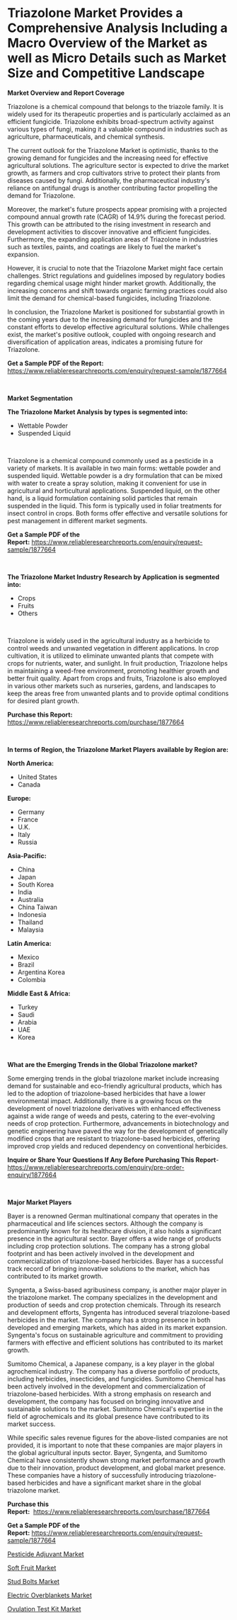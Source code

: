 <p><h1>Triazolone Market Provides a Comprehensive Analysis Including a Macro Overview of the Market as well as Micro Details such as Market Size and Competitive Landscape</h1></p><p><strong>Market Overview and Report Coverage</strong></p>
<p><p>Triazolone is a chemical compound that belongs to the triazole family. It is widely used for its therapeutic properties and is particularly acclaimed as an efficient fungicide. Triazolone exhibits broad-spectrum activity against various types of fungi, making it a valuable compound in industries such as agriculture, pharmaceuticals, and chemical synthesis.</p><p>The current outlook for the Triazolone Market is optimistic, thanks to the growing demand for fungicides and the increasing need for effective agricultural solutions. The agriculture sector is expected to drive the market growth, as farmers and crop cultivators strive to protect their plants from diseases caused by fungi. Additionally, the pharmaceutical industry's reliance on antifungal drugs is another contributing factor propelling the demand for Triazolone.</p><p>Moreover, the market's future prospects appear promising with a projected compound annual growth rate (CAGR) of 14.9% during the forecast period. This growth can be attributed to the rising investment in research and development activities to discover innovative and efficient fungicides. Furthermore, the expanding application areas of Triazolone in industries such as textiles, paints, and coatings are likely to fuel the market's expansion.</p><p>However, it is crucial to note that the Triazolone Market might face certain challenges. Strict regulations and guidelines imposed by regulatory bodies regarding chemical usage might hinder market growth. Additionally, the increasing concerns and shift towards organic farming practices could also limit the demand for chemical-based fungicides, including Triazolone.</p><p>In conclusion, the Triazolone Market is positioned for substantial growth in the coming years due to the increasing demand for fungicides and the constant efforts to develop effective agricultural solutions. While challenges exist, the market's positive outlook, coupled with ongoing research and diversification of application areas, indicates a promising future for Triazolone.</p></p>
<p><strong>Get a Sample PDF of the Report:</strong> <a href="https://www.reliableresearchreports.com/enquiry/request-sample/1877664">https://www.reliableresearchreports.com/enquiry/request-sample/1877664</a></p>
<p>&nbsp;</p>
<p><strong>Market Segmentation</strong></p>
<p><strong>The Triazolone Market Analysis by types is segmented into:</strong></p>
<p><ul><li>Wettable Powder</li><li>Suspended Liquid</li></ul></p>
<p>&nbsp;</p>
<p><p>Triazolone is a chemical compound commonly used as a pesticide in a variety of markets. It is available in two main forms: wettable powder and suspended liquid. Wettable powder is a dry formulation that can be mixed with water to create a spray solution, making it convenient for use in agricultural and horticultural applications. Suspended liquid, on the other hand, is a liquid formulation containing solid particles that remain suspended in the liquid. This form is typically used in foliar treatments for insect control in crops. Both forms offer effective and versatile solutions for pest management in different market segments.</p></p>
<p><strong>Get a Sample PDF of the Report:</strong>&nbsp;<a href="https://www.reliableresearchreports.com/enquiry/request-sample/1877664">https://www.reliableresearchreports.com/enquiry/request-sample/1877664</a></p>
<p>&nbsp;</p>
<p><strong>The Triazolone Market Industry Research by Application is segmented into:</strong></p>
<p><ul><li>Crops</li><li>Fruits</li><li>Others</li></ul></p>
<p>&nbsp;</p>
<p><p>Triazolone is widely used in the agricultural industry as a herbicide to control weeds and unwanted vegetation in different applications. In crop cultivation, it is utilized to eliminate unwanted plants that compete with crops for nutrients, water, and sunlight. In fruit production, Triazolone helps in maintaining a weed-free environment, promoting healthier growth and better fruit quality. Apart from crops and fruits, Triazolone is also employed in various other markets such as nurseries, gardens, and landscapes to keep the areas free from unwanted plants and to provide optimal conditions for desired plant growth.</p></p>
<p><strong>Purchase this Report:</strong>&nbsp; <a href="https://www.reliableresearchreports.com/purchase/1877664">https://www.reliableresearchreports.com/purchase/1877664</a></p>
<p>&nbsp;</p>
<p><strong>In terms of Region, the Triazolone Market Players available by Region are:</strong></p>
<p>
    <p> <strong> North America: </strong>
        <ul>
            <li>United States</li>
            <li>Canada</li>
        </ul>
        </p> 
    <p> <strong> Europe: </strong>
        <ul>
            <li>Germany</li>
            <li>France</li>
            <li>U.K.</li>
            <li>Italy</li>
            <li>Russia</li>
        </ul>
        </p> 
    <p> <strong> Asia-Pacific: </strong>
        <ul>
            <li>China</li>
            <li>Japan</li>
            <li>South Korea</li>
            <li>India</li>
            <li>Australia</li>
            <li>China Taiwan</li>
            <li>Indonesia</li>
            <li>Thailand</li>
            <li>Malaysia</li>
        </ul>
        </p> 
    <p> <strong> Latin America: </strong>
        <ul>
            <li>Mexico</li>
            <li>Brazil</li>
            <li>Argentina Korea</li>
            <li>Colombia</li>
        </ul>
        </p> 
    <p> <strong> Middle East & Africa: </strong>
        <ul>
            <li>Turkey</li>
            <li>Saudi</li>
            <li>Arabia</li>
            <li>UAE</li>
            <li>Korea</li>
        </ul>
    </p>
    </p>
<p>&nbsp;</p>
<p><strong>What are the Emerging Trends in the Global Triazolone market?</strong></p>
<p><p>Some emerging trends in the global triazolone market include increasing demand for sustainable and eco-friendly agricultural products, which has led to the adoption of triazolone-based herbicides that have a lower environmental impact. Additionally, there is a growing focus on the development of novel triazolone derivatives with enhanced effectiveness against a wide range of weeds and pests, catering to the ever-evolving needs of crop protection. Furthermore, advancements in biotechnology and genetic engineering have paved the way for the development of genetically modified crops that are resistant to triazolone-based herbicides, offering improved crop yields and reduced dependency on conventional herbicides.</p></p>
<p><strong>Inquire or Share Your Questions If Any Before Purchasing This Report</strong>- <a href="https://www.reliableresearchreports.com/enquiry/pre-order-enquiry/1877664">https://www.reliableresearchreports.com/enquiry/pre-order-enquiry/1877664</a></p>
<p>&nbsp;</p>
<p><strong>Major Market Players</strong></p>
<p><p>Bayer is a renowned German multinational company that operates in the pharmaceutical and life sciences sectors. Although the company is predominantly known for its healthcare division, it also holds a significant presence in the agricultural sector. Bayer offers a wide range of products including crop protection solutions. The company has a strong global footprint and has been actively involved in the development and commercialization of triazolone-based herbicides. Bayer has a successful track record of bringing innovative solutions to the market, which has contributed to its market growth.</p><p>Syngenta, a Swiss-based agribusiness company, is another major player in the triazolone market. The company specializes in the development and production of seeds and crop protection chemicals. Through its research and development efforts, Syngenta has introduced several triazolone-based herbicides in the market. The company has a strong presence in both developed and emerging markets, which has aided in its market expansion. Syngenta's focus on sustainable agriculture and commitment to providing farmers with effective and efficient solutions has contributed to its market growth.</p><p>Sumitomo Chemical, a Japanese company, is a key player in the global agrochemical industry. The company has a diverse portfolio of products, including herbicides, insecticides, and fungicides. Sumitomo Chemical has been actively involved in the development and commercialization of triazolone-based herbicides. With a strong emphasis on research and development, the company has focused on bringing innovative and sustainable solutions to the market. Sumitomo Chemical's expertise in the field of agrochemicals and its global presence have contributed to its market success.</p><p>While specific sales revenue figures for the above-listed companies are not provided, it is important to note that these companies are major players in the global agricultural inputs sector. Bayer, Syngenta, and Sumitomo Chemical have consistently shown strong market performance and growth due to their innovation, product development, and global market presence. These companies have a history of successfully introducing triazolone-based herbicides and have a significant market share in the global triazolone market.</p></p>
<p><strong>Purchase this Report:</strong>&nbsp;&nbsp;<a href="https://www.reliableresearchreports.com/purchase/1877664">https://www.reliableresearchreports.com/purchase/1877664</a></p>
<p></p>
<p><strong>Get a Sample PDF of the Report:</strong>&nbsp;<a href="https://www.reliableresearchreports.com/enquiry/request-sample/1877664">https://www.reliableresearchreports.com/enquiry/request-sample/1877664</a></p>
<p><p><a href="https://github.com/rahu1506/Market-Research-Report-List-1/blob/main/pesticide-adjuvant-market.md">Pesticide Adjuvant Market</a></p><p><a href="https://github.com/rahu1505/Market-Research-Report-List-1/blob/main/soft-fruit-market.md">Soft Fruit Market</a></p><p><a href="https://medium.com/@kellielakin_97357/stud-bolts-market-size-reveals-the-best-marketing-channels-in-global-industry-7da91fa257c7">Stud Bolts Market</a></p><p><a href="https://medium.com/@juananienow/electric-overblankets-market-trends-and-market-analysis-forecasted-for-period-2023-2030-fd8340b8ae2c">Electric Overblankets Market</a></p><p><a href="https://medium.com/@irmaabshire/ovulation-test-kit-market-research-report-its-history-and-forecast-2023-to-2030-f54e98605f68">Ovulation Test Kit Market</a></p></p>